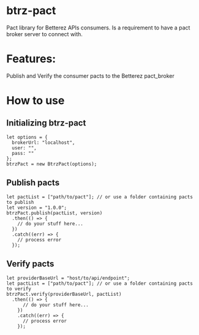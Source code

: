# btrz-pact
Pact library for Betterez APIs consumers.
Is a requirement to have a pact broker server to connect with.

# Features:
Publish and Verify the consumer pacts to the Betterez pact_broker

# How to use
## Initializing btrz-pact
    let options = {
      brokerUrl: "localhost",
      user: "",
      pass: ""
    };
    btrzPact = new BtrzPact(options);
    
## Publish pacts    
    let pactList = ["path/to/pact"]; // or use a folder containing pacts to publish
    let version = "1.0.0";
    btrzPact.publish(pactList, version)
      .then(() => {
        // do your stuff here...
      })
      .catch((err) => {
        // process error
      });
        
## Verify pacts
    let providerBaseUrl = "host/to/api/endpoint";
    let pactList = ["path/to/pact"]; // or use a folder containing pacts to verify
    btrzPact.verify(providerBaseUrl, pactList)
      .then(() => {
          // do your stuff here...
        })
        .catch((err) => {
          // process error
        });
